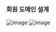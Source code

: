 ### 회원 도메인 설계
![image](https://user-images.githubusercontent.com/40969203/103650860-01e5cb80-4fa4-11eb-8d2c-301f0c047d27.png)
![image](https://user-images.githubusercontent.com/40969203/103650869-05795280-4fa4-11eb-951e-b3e54697f2e5.png)
